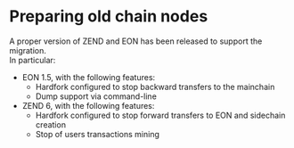 # Preparing old chain nodes

A proper version of ZEND and EON has been released to support the migration.<br/>
In particular:

- EON 1.5, with the following features:
    - Hardfork configured to stop backward transfers to the mainchain
    - Dump support via command-line
- ZEND 6, with the following features:
    - Hardfork configured to stop forward transfers to EON and sidechain creation
    - Stop of users transactions mining





